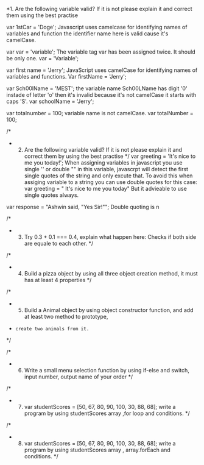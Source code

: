 *1. Are the following variable valid? If it is not please explain it and correct them using the best practise

var 1stCar = 'Doge'; Javascript uses camelcase for identifying names of variables and function the identifier name here is valid cause it's camelCase.
  
var var = 'variable'; The variable tag var has been assigned twice. It should be only one.
  var = 'Variable';

var first name = 'Jerry';
  JavaScript uses camelCase for identifying names of variables and functions. 
  Var firstName = 'Jerry';
 
var Sch00lName = 'MEST'; the variable name Sch00LName has digit '0' instade of letter 'o' then it's invalid because it's not camelCase it starts with caps 'S'.
  var schoolName = 'Jerry';

var totalnumber = 100; variable name is not camelCase.
  var totalNumber = 100;

/*
 * 2. Are the following variable valid? If it is not please explain it and correct them by using the best practise
 */
var greeting  =  'It's nice to me you today!'; When assigning variables in javascript you use single '' or double "" in this variable, javascrpt will detect the first single quotes of the string and only excute that. To avoid this when assiging variable to a string you can use double quotes for this case: 
  var greeting = " It's nice to me you today"
  But it advieable to use single quotes always.
  
var response = "Ashwin said, "Yes Sir!""; Double quoting is n


/*
 * 3. Try 0.3 + 0.1 === 0.4, explain what happen here: Checks if both side are equale to each other.
 */


/*
 * 4. Build a pizza object by using all three object creation method, it must has at least 4 properties
 */

/*
 *  5. Build a Animal object by using object constructor function, and add at least two method to prototype,
 *     create two animals from it.
 */

/*
 * 6. Write a small menu selection function by using if-else and switch, input number, output name of your order
 */

/*
 * 7. var studentScores = [50, 67, 80, 90, 100, 30, 88, 68]; write a program by using studentScores array ,for loop and conditions.
 */

/*
 * 8. var studentScores = [50, 67, 80, 90, 100, 30, 88, 68]; write a program by using studentScores array , array.forEach and conditions.
 */
